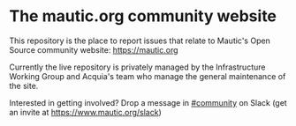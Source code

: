 # The mautic.org community website

This repository is the place to report issues that relate to Mautic's Open Source community website: https://mautic.org

Currently the live repository is privately managed by the Infrastructure Working Group and Acquia's team who manage the general maintenance of the site.

Interested in getting involved? Drop a message in [#community](https://mautic.slack.com/archives/C8B89CLSF) on Slack (get an invite at https://www.mautic.org/slack)
